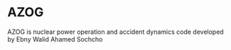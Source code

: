 # AZOG
AZOG is nuclear power operation and accident dynamics code developed by Ebny Walid Ahamed Sochcho
